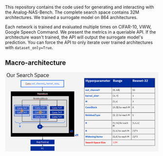 This repository contains the code used for generating and interacting with the Analog-NAS-Bench. 
The complete search space contains 32M architectures. 
We trained a surrogate model on 864 architectures. 

Each network is trained and evaluated multiple times on CIFAR-10, VWW, Google Speech Command.
We present the metrics in a queriable API. If the architecture wasn't trained, the API will output the surrogate model's prediction. 
You can force the API to only iterate over trained architectures with ```dataset_only=True```. 

## Macro-architecture 
![resnet-like architecture](./images/ss.PNG)

